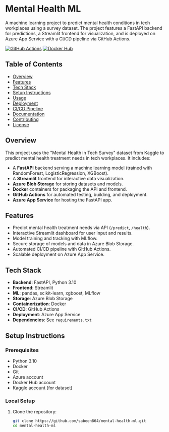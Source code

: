 # Mental Health ML

A machine learning project to predict mental health conditions in tech workplaces using a survey dataset. The project features a FastAPI backend for predictions, a Streamlit frontend for visualization, and is deployed on Azure App Service with a CI/CD pipeline via GitHub Actions.

[![GitHub Actions](https://github.com/sabeen864/mental-health-ml/actions/workflows/ci-cd.yml/badge.svg)](https://github.com/sabeen864/mental-health-ml/actions)
[![Docker Hub](https://img.shields.io/docker/v/sabeen864/mental-health-ml-api?label=Docker%20Hub)](https://hub.docker.com/r/sabeen864/mental-health-ml-api)

## Table of Contents
- [Overview](#overview)
- [Features](#features)
- [Tech Stack](#tech-stack)
- [Setup Instructions](#setup-instructions)
- [Usage](#usage)
- [Deployment](#deployment)
- [CI/CD Pipeline](#cicd-pipeline)
- [Documentation](#documentation)
- [Contributing](#contributing)
- [License](#license)

## Overview
This project uses the "Mental Health in Tech Survey" dataset from Kaggle to predict mental health treatment needs in tech workplaces. It includes:
- A **FastAPI** backend serving a machine learning model (trained with RandomForest, LogisticRegression, XGBoost).
- A **Streamlit** frontend for interactive data visualization.
- **Azure Blob Storage** for storing datasets and models.
- **Docker** containers for packaging the API and frontend.
- **GitHub Actions** for automated testing, building, and deployment.
- **Azure App Service** for hosting the FastAPI app.

## Features
- Predict mental health treatment needs via API (`/predict`, `/health`).
- Interactive Streamlit dashboard for user input and results.
- Model training and tracking with MLflow.
- Secure storage of models and data in Azure Blob Storage.
- Automated CI/CD pipeline with GitHub Actions.
- Scalable deployment on Azure App Service.

## Tech Stack
- **Backend**: FastAPI, Python 3.10
- **Frontend**: Streamlit
- **ML**: pandas, scikit-learn, xgboost, MLflow
- **Storage**: Azure Blob Storage
- **Containerization**: Docker
- **CI/CD**: GitHub Actions
- **Deployment**: Azure App Service
- **Dependencies**: See `requirements.txt`

## Setup Instructions
### Prerequisites
- Python 3.10
- Docker
- Git
- Azure account
- Docker Hub account
- Kaggle account (for dataset)

### Local Setup
1. Clone the repository:
   ```bash
   git clone https://github.com/sabeen864/mental-health-ml.git
   cd mental-health-ml
